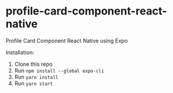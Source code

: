 # profile-card-component-react-native

Profile Card Component React Native using Expo

Installation: 
1. Clone this repo
2. Run `npm install --global expo-cli`
3. Run `yarn install`
4. Run `yarn start`
